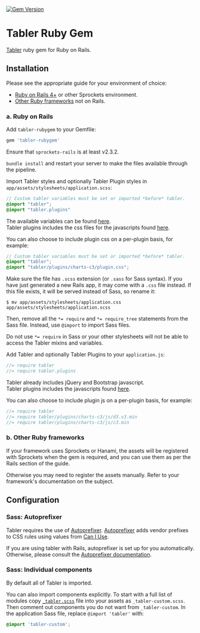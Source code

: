 [![Gem Version](https://badge.fury.io/rb/tabler-rubygem.svg)](https://badge.fury.io/rb/tabler-rubygem)

# Tabler Ruby Gem

[Tabler][tabler-home] ruby gem for Ruby on Rails.

## Installation

Please see the appropriate guide for your environment of choice:

* [Ruby on Rails 4+](#a-ruby-on-rails) or other Sprockets environment.
* [Other Ruby frameworks](#b-other-ruby-frameworks) not on Rails.

### a. Ruby on Rails

Add `tabler-rubygem` to your Gemfile:

```ruby
gem 'tabler-rubygem'
```

Ensure that `sprockets-rails` is at least v2.3.2.

`bundle install` and restart your server to make the files available through the pipeline.

Import Tabler styles and optionally Tabler Plugin styles in `app/assets/stylesheets/application.scss`:

```scss
// Custom tabler variables must be set or imported *before* tabler.
@import "tabler";
@import "tabler.plugins"
```

The available variables can be found [here][tabler-variables.scss].  
Tabler plugins includes the css files for the javascripts found [here][tabler-plugins].

You can also choose to include plugin css on a per-plugin basis, for example:

```scss
// Custom tabler variables must be set or imported *before* tabler.
@import "tabler";
@import "tabler/plugins/charts-c3/plugin.css";
```

Make sure the file has `.scss` extension (or `.sass` for Sass syntax). If you have just generated a new Rails app,
it may come with a `.css` file instead. If this file exists, it will be served instead of Sass, so rename it:

```console
$ mv app/assets/stylesheets/application.css app/assets/stylesheets/application.scss
```

Then, remove all the `*= require` and `*= require_tree` statements from the Sass file. Instead, use `@import` to import Sass files.

Do not use `*= require` in Sass or your other stylesheets will not be able to access the Tabler mixins and variables.

Add Tabler and optionally Tabler Plugins to your `application.js`:

```js
//= require tabler
//= require tabler.plugins
```

Tabler already includes jQuery and Bootstrap javascript.  
Tabler plugins includes the javascripts found [here][tabler-plugins].

You can also choose to include plugin js on a per-plugin basis, for example:

```js
//= require tabler
//= require tabler/plugins/charts-c3/js/d3.v3.min
//= require tabler/plugins/charts-c3/js/c3.min
```

### b. Other Ruby frameworks

If your framework uses Sprockets or Hanami,
the assets will be registered with Sprockets when the gem is required,
and you can use them as per the Rails section of the guide.

Otherwise you may need to register the assets manually.
Refer to your framework's documentation on the subject.

## Configuration

### Sass: Autoprefixer

Tabler requires the use of [Autoprefixer][autoprefixer].
[Autoprefixer][autoprefixer] adds vendor prefixes to CSS rules using values from [Can I Use](http://caniuse.com/).

If you are using tabler with Rails, autoprefixer is set up for you automatically.
Otherwise, please consult the [Autoprefixer documentation][autoprefixer].

### Sass: Individual components

By default all of Tabler is imported.

You can also import components explicitly. To start with a full list of modules copy
[`_tabler.scss`](https://github.com/lightyrs/tabler-rubygem/blob/master/assets/stylesheets/_tabler.scss) file into your assets as `_tabler-custom.scss`.
Then comment out components you do not want from `_tabler-custom`.
In the application Sass file, replace `@import 'tabler'` with:

```scss
@import 'tabler-custom';
```

[tabler-home]: https://tabler.github.io/
[tabler-variables.scss]: https://github.com/lightyrs/tabler-rubygem/blob/master/assets/stylesheets/tabler/_variables.scss
[tabler-javascripts]: https://github.com/lightyrs/tabler-rubygem/tree/master/assets/javascripts
[tabler-plugins]:
https://github.com/tabler/tabler/tree/master/dist/assets/plugins
[autoprefixer]: https://github.com/ai/autoprefixer
[popper.js]: https://popper.js.org
